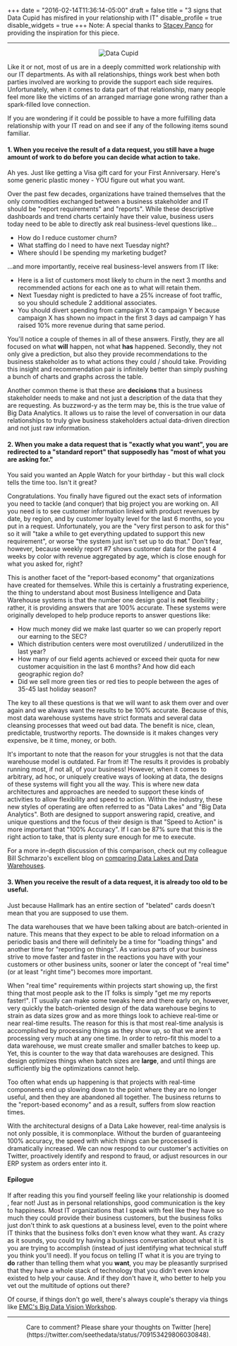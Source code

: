 +++
date = "2016-02-14T11:36:14-05:00"
draft = false
title = "3 signs that Data Cupid has misfired in your relationship with IT"
disable_profile = true
disable_widgets = true
+++
Note: A special thanks to [Stacey Panco](https://www.linkedin.com/in/staceylpanco) for providing the inspiration for this piece.
	<hr/>
	<center>
![Data Cupid](/images/data-cupid.png)
	</center>

Like it or not, most of us are in a deeply committed work relationship with our IT departments. As with all relationships, things work best when both parties involved are working to provide the support each side requires. Unfortunately, when it comes to data part of that relationship, many people feel more like the victims of an arranged marriage gone wrong rather than a spark-filled love connection.

If you are wondering if it could be possible to have a more fulfilling data relationship with your IT read on and see if any of the following items sound familiar.

#### 1. When you receive the result of a data request, you still have a huge amount of work to do before you can decide what action to take.

Ah yes. Just like getting a Visa gift card for your First Anniversary. Here's some generic plastic money - YOU figure out what you want. 

Over the past few decades, organizations have trained themselves that the only commodities exchanged between a business stakeholder and IT should be "report requirements" and "reports".  While these descriptive dashboards and trend charts certainly have their value, business users today need to be able to directly ask real business-level questions like...

* How do I reduce customer churn?
* What staffing do I need to have next Tuesday night?
* Where should I be spending my marketing budget?

...and more importantly, receive real business-level answers from IT like: 

* Here is a list of customers most likely to churn in the next 3 months and recommended actions for each one as to what will retain them.
* Next Tuesday night is predicted to have a 25% increase of foot traffic, so you should schedule 2 additional associates.
* You should divert spending from campaign X to campaign Y because campaign X has shown no impact in the first 3 days ad campaign Y has raised 10% more revenue during that same period.

You'll notice a couple of themes in all of these answers. Firstly, they are all focused on what **will** happen, not what **has** happened. Secondly, they not only give a prediction, but also they provide recommendations to the business stakeholder as to what actions they could / should take. Providing this insight and recommendation pair is infinitely better than simply pushing a bunch of charts and graphs across the table.

Another common theme is that these are **decisions** that a business stakeholder needs to make and not just a description of the data that they are requesting. As buzzword-y as the term may be, this is the true value of Big Data Analytics. It allows us to raise the level of conversation in our data relationships to truly give business stakeholders actual data-driven direction and not just raw information.



#### 2. When you make a data request that is "exactly what you want", you are redirected to a "standard report" that supposedly has "most of what you are asking for."
You said you wanted an Apple Watch for your birthday - but this wall clock tells the time too. Isn't it great?

Congratulations. You finally have figured out the exact sets of information you need to tackle (and conquer) that big project you are working on. All you need is to see customer information linked with product revenues by date, by region, and by customer loyalty level for the last 6 months, so you put in a request. Unfortunately, you are the "very first person to ask for this" so it will "take a while to get everything updated to support this new requirement", or worse "the system just isn't set up to do that." Don't fear, however, because weekly report #7 shows customer data for the past 4 weeks by color with revenue aggregated by age, which is close enough for what you asked for, right?

This is another facet of the "report-based economy" that organizations have created for themselves. While this is certainly a frustrating experience, the thing to understand about most Business Intelligence and Data Warehouse systems is that the number one design goal is **not** flexibility ; rather, it is providing answers that are 100% accurate. These systems were originally developed to help produce reports to answer questions like:

* How much money did we make last quarter so we can properly report our earning to the SEC?
* Which distribution centers were most overutilized / underutilized in the last year?
* How many of our field agents achieved or exceed their quota for new customer acquisition in the last 6 months?  And how did each geographic region do?
* Did we sell more green ties or red ties to people between the ages of 35-45 last holiday season?

The key to all these questions is that we will want to ask them over and over again and we always want the results to be 100% accurate. Because of this, most data warehouse systems have strict formats and several data cleansing processes that weed out bad data. The benefit is nice, clean, predictable, trustworthy reports. The downside is it makes changes very expensive, be it time, money, or both.

It's important to note that the reason for your struggles is not that the data warehouse model is outdated. Far from it! The results it provides is probably running most, if not all, of your business! However, when it comes to arbitrary, ad hoc, or uniquely creative ways of looking at data, the designs of these systems will fight you all the way. This is where new data architectures and approaches are needed to support these kinds of activities to allow flexibility and speed to action. Within the industry, these new styles of operating are often referred to as "Data Lakes" and "Big Data Analytics".  Both are designed to support answering rapid, creative, and unique questions and the focus of their design is that "Speed to Action" is more important that "100% Accuracy". If I can be 87% sure that this is the right action to take, that is plenty sure enough for me to execute. 

For a more in-depth discussion of this comparison, check out my colleague Bill Schmarzo's excellent blog on [comparing Data Lakes and Data Warehouses](https://infocus.emc.com/william_schmarzo/how-ive-learned-to-stop-worrying-and-love-the-data-lake/).


#### 3. When you receive the result of a data request, it is already too old to be useful.
Just because Hallmark has an entire section of "belated" cards doesn't mean that you are supposed to use them.

The data warehouses that we have been talking about are batch-oriented in nature. This means that they expect to be able to reload information on a periodic basis and there will definitely be a time for "loading things" and another time for "reporting on things". As various parts of your business strive to move faster and faster in the reactions you have with your customers or other business units, sooner or later the concept of "real time" (or at least "right time") becomes more important. 

When "real time" requirements within projects start showing up, the first thing that most people ask to the IT folks is simply "get me my reports faster!". IT usually can make some tweaks here and there early on, however, very quickly the batch-oriented design of the data warehouse begins to strain as data sizes grow and as more things look to achieve real-time or near real-time results. The reason for this is that most real-time analysis is accomplished by processing things as they show up, so that we aren't processing very much at any one time. In order to retro-fit this model to a data warehouse, we must create smaller and smaller batches to keep up. Yet, this is counter to the way that data warehouses are designed. This design optimizes things when batch sizes are **large**, and until things are sufficiently big the optimizations cannot help. 

Too often what ends up happening is that projects with real-time components end up slowing down to the point where they are no longer useful, and then they are abandoned all together. The business returns to the "report-based economy" and as a result, suffers from slow reaction times.

With the architectural designs of a Data Lake however, real-time analysis is not only possible, it is commonplace. Without the burden of guaranteeing 100% accuracy, the speed with which things can be processed is dramatically increased. We can now respond to our customer's activities on Twitter, proactively identify and respond to fraud, or adjust resources in our ERP system as orders enter into it.

#### Epilogue 
If after reading this you find yourself feeling like your relationship is doomed , fear not! Just as in personal relationships, good communication is the key to happiness. Most IT organizations that I speak with feel like they have so much they could provide their business customers, but the business folks just don't think to ask questions at a business level, even to the point where IT thinks that the business folks don't even know what they want. As crazy as it sounds, you could try having a business conversation about what it is you are trying to accomplish (instead of just identifying what technical stuff you think you'll need). If you focus on telling IT what it is you are trying to **do** rather than telling them what you **want**, you may be pleasantly surprised that they have a whole stack of technology that you didn't even know existed to help your cause. And if they don't have it, who better to help you vet out the multitude of options out there? 

Of course, if things don't go well, there's always couple's therapy via things like [EMC's Big Data Vision Workshop](http://reflectionsblog.emc.com/how-we-teach-customers-to-use-big-data/). 



<hr/>
<center>
Care to comment? Please share your thoughts on Twitter [here](https://twitter.com/seethedata/status/709153429806030848).
</center>


